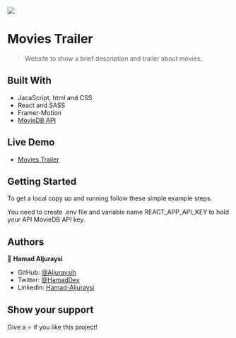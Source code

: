 ![](https://img.shields.io/badge/Microverse-blueviolet)

# Movies Trailer

> Website to show a brief description and trailer about movies.

## Built With

- JacaScript, html and CSS
- React and SASS
- Framer-Motion
- [MovieDB API](https://www.themoviedb.org/?language=ar)

## Live Demo

- [Movies Trailer](https://movies-trailer.netlify.app/)

## Getting Started

To get a local copy up and running follow these simple example steps.

You need to create .env file and variable name REACT_APP_API_KEY to hold your API MovieDB API key.

## Authors

👤 **Hamad Aljuraysi**

- GitHub: [@Aljuraysih](https://github.com/aljuraysiH)
- Twitter: [@HamadDev](https://twitter.com/HamadDev)
- LinkedIn: [Hamad-Aljuraysi](https://www.linkedin.com/in/hamad-aljuraysi/)

## Show your support

Give a ⭐️ if you like this project!
